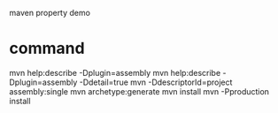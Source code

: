 maven property demo

# command
mvn help:describe -Dplugin=assembly
mvn help:describe -Dplugin=assembly -Ddetail=true
mvn -DdescriptorId=project assembly:single
mvn archetype:generate
mvn install
mvn -Pproduction install

